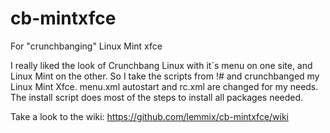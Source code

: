 # cb-mintxfce
For "crunchbanging" Linux  Mint xfce

I really liked the look of Crunchbang Linux with it´s menu on one site, and Linux Mint on the other. So I take the scripts from !# and crunchbanged my Linux Mint Xfce. 
menu.xml autostart and rc.xml are changed for my needs.
The install script does most of the steps to install all packages needed.

Take a look to the wiki: https://github.com/lemmix/cb-mintxfce/wiki
